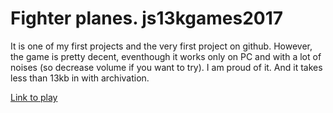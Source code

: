 # Fighter planes. js13kgames2017

It is one of my first projects and the very first project on github. However, the game is pretty decent, eventhough it works only on PC and with a lot of noises (so decrease volume if you want to try). I am proud of it. And it takes less than 13kb in with archivation. 


[Link to play](https://knyazer.github.io/Fighter-planes/)
